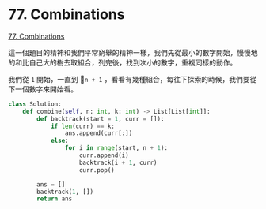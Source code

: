 # 77. Combinations

[77. Combinations](https://leetcode.com/problems/combinations/)

這一個題目的精神和我們平常窮舉的精神一樣，我們先從最小的數字開始，慢慢地的和比自己大的樹去取組合，列完後，找到次小的數字，重複同樣的動作。

我們從 `1` 開始，一直到 `n + 1` ，看看有幾種組合，每往下探索的時候，我們要從下一個數字來開始看。

```python
class Solution:
    def combine(self, n: int, k: int) -> List[List[int]]:
        def backtrack(start = 1, curr = []):
            if len(curr) == k:
                ans.append(curr[:])
            else:
                for i in range(start, n + 1):
                    curr.append(i)
                    backtrack(i + 1, curr)
                    curr.pop()

        ans = []
        backtrack(1, [])
        return ans
```

